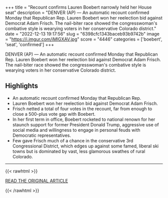 +++
title = "Recount confirms Lauren Boebert narrowly held her House seat"
description = "DENVER (AP) — An automatic recount confirmed Monday that Republican Rep. Lauren Boebert won her reelection bid against Democrat Adam Frisch. The nail-biter race showed the congresswoman's combative style is wearying voters in her conservative Colorado district."
date = "2022-12-13 19:17:56"
slug = "6398cfc1343baceb93b9742b"
image = "https://i.imgur.com/iMlGXAV.jpg"
score = "4446"
categories = ['boebert', 'seat', 'confirmed']
+++

DENVER (AP) — An automatic recount confirmed Monday that Republican Rep. Lauren Boebert won her reelection bid against Democrat Adam Frisch. The nail-biter race showed the congresswoman's combative style is wearying voters in her conservative Colorado district.

## Highlights

- An automatic recount confirmed Monday that Republican Rep.
- Lauren Boebert won her reelection bid against Democrat Adam Frisch.
- Frisch netted a total of four votes in the recount, far from enough to close a 500-plus vote gap with Boebert.
- In her first term in office, Boebert rocketed to national renown for her staunch support for former President Donald Trump, aggressive use of social media and willingness to engage in personal feuds with Democratic representatives.
- Few gave Frisch much of a chance in the conservative 3rd Congressional District, which edges up against some famed, liberal ski towns but is dominated by vast, less glamorous swathes of rural Colorado.

---

{{< rawhtml >}}
  <p class="article-category">
    <a target="_blank" href="https://apnews.com/article/2022-midterm-elections-colorado-race-and-ethnicity-united-states-government-56e2e40f33117db7eca957fac7f0a8db">READ THE ORIGINAL ARTICLE</a>
  </p>
{{< /rawhtml >}}
